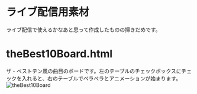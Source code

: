 # ライブ配信用素材
ライブ配信で使えるかなあと思って作成したものの掃きだめです。
# theBest10Board.html
ザ・ベストテン風の曲目のボードです。左のテーブルのチェックボックスにチェックを入れると、右のテーブルでペラペラとアニメーションが始まります。
![theBest10Board](https://user-images.githubusercontent.com/79532972/150188496-9f198a21-491c-41fe-95f2-034479e82c2a.gif)
